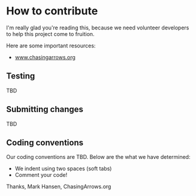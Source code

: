 # How to contribute

I'm really glad you're reading this, because we need volunteer developers to help this project come to fruition.

Here are some important resources:

  * www.chasingarrows.org

## Testing

TBD

## Submitting changes

TBD

## Coding conventions

Our coding conventions are TBD. Below are the what we have determined:

  * We indent using two spaces (soft tabs)
  * Comment your code!

Thanks,
Mark Hansen, ChasingArrows.org

